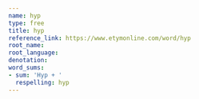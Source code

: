 ```yaml
---
name: hyp
type: free
title: hyp
reference_link: https://www.etymonline.com/word/hyp
root_name: 
root_language: 
denotation: 
word_sums:
- sum: 'Hyp + '
  respelling: hyp
---
```

